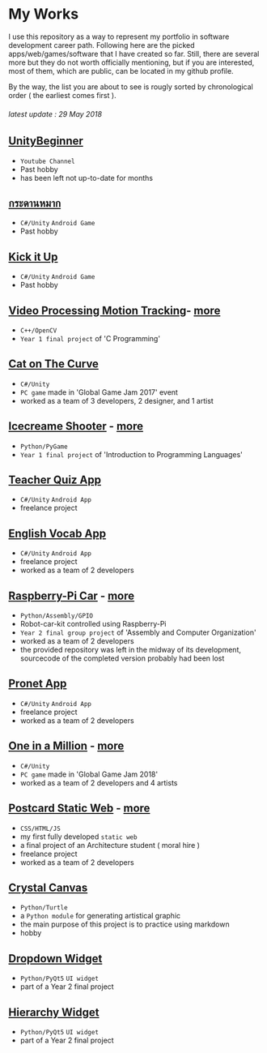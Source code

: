 # My Works 
I use this repository as a way to represent my portfolio in software development career path. Following here are the picked apps/web/games/software that I have created so far. Still, there are several more but they do not worth officially mentioning, but if you are interested, most of them, which are public, can be located in my github profile.

By the way, the list you are about to see is rougly sorted by chronological order ( the earliest comes first ).

###### latest update : 29 May 2018

## [UnityBeginner](https://www.youtube.com/channel/UCf_RVd_Nz2m55IaYIkq_vHg)
- `Youtube Channel`
- Past hobby
- has been left not up-to-date for months

## [กระดานหมาก](https://play.google.com/store/apps/details?id=com.tawan.kradarnmark&hl=th)
- `C#/Unity` `Android Game`
- Past hobby

## [Kick it Up](https://play.google.com/store/apps/details?id=com.tawan.kiu)
- `C#/Unity` `Android Game`
- Past hobby

## [Video Processing Motion Tracking](https://youtu.be/s93t3hxxKlo?t=2m15s)- [more](https://github.com/maxoja/c-motion-tracking-project)
- `C++/OpenCV`
- `Year 1 final project` of 'C Programming'

## [Cat on The Curve](https://globalgamejam.org/2017/games/cat-curve)
- `C#/Unity`
- `PC game` made in 'Global Game Jam 2017' event
- worked as a team of 3 developers, 2 designer, and 1 artist

## [Icecreame Shooter](https://youtu.be/s93t3hxxKlo?t=2m49s) - [more](https://github.com/maxoja/python-icecream-shooter)
- `Python/PyGame`
- `Year 1 final project` of 'Introduction to Programming Languages'

## [Teacher Quiz App](https://play.google.com/store/apps/details?id=com.kru.assistantquiz.pro)
- `C#/Unity` `Android App`
- freelance project

## [English Vocab App](https://play.google.com/store/apps/details?id=com.guytawan.englishhelper)
- `C#/Unity` `Android App`
- freelance project
- worked as a team of 2 developers

## [Raspberry-Pi Car](https://www.youtube.com/watch?v=ryWFRzGuom0) - [more](https://github.com/maxoja/raspi-car-project)
- `Python/Assembly/GPIO`
- Robot-car-kit controlled using Raspberry-Pi
- `Year 2 final group project` of 'Assembly and Computer Organization'
- worked as a team of 2 developers
- the provided repository was left in the midway of its development, sourcecode of the completed version probably had been lost

## [Pronet App](https://play.google.com/store/apps/details?id=com.tawan.pronet)
- `C#/Unity` `Android App`
- freelance project
- worked as a team of 2 developers

## [One in a Million](https://globalgamejam.org/2018/games/one-million) - [more](https://github.com/RocKIn0X/GGJ_2018)
- `C#/Unity`
- `PC game` made in 'Global Game Jam 2018'
- worked as a team of 2 developers and 4 artists

## [Postcard Static Web](https://webserv.kmitl.ac.th/maxone97y) - [more](https://github.com/maxoja/static-web-burin)
- `CSS/HTML/JS`
- my first fully developed `static web`
- a final project of an Architecture student ( moral hire )
- freelance project
- worked as a team of 2 developers

## [Crystal Canvas](https://github.com/maxoja/crystal-canvas)
- `Python/Turtle`
- a `Python module` for generating artistical graphic
- the main purpose of this project is to practice using markdown
- hobby

## [Dropdown Widget](https://github.com/maxoja/pyqt-animated-drop-down-arrow)
- `Python/PyQt5` `UI widget`
- part of a Year 2 final project

## [Hierarchy Widget](https://github.com/maxoja/pyqt-widget-hierarchy-list)
- `Python/PyQt5` `UI widget`
- part of a Year 2 final project





